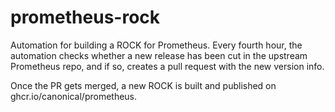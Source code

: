 # prometheus-rock

Automation for building a ROCK for Prometheus. Every fourth hour, the automation checks whether 
a new release has been cut in the upstream Prometheus repo, and if so, creates a pull request with 
the new version info.

Once the PR gets merged, a new ROCK is built and published on ghcr.io/canonical/prometheus.
